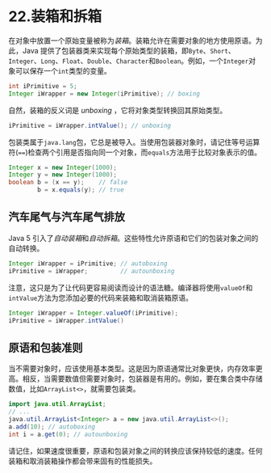 # 22.装箱和拆箱

在对象中放置一个原始变量被称为*装箱*。装箱允许在需要对象的地方使用原语。为此，Java 提供了包装器类来实现每个原始类型的装箱，即`Byte`、`Short`、`Integer`、`Long`、`Float`、`Double`、`Character`和`Boolean`。例如，一个`Integer`对象可以保存一个`int`类型的变量。

```java
int iPrimitive = 5;
Integer iWrapper = new Integer(iPrimitive); // boxing

```

自然，装箱的反义词是 *unboxing* ，它将对象类型转换回其原始类型。

```java
iPrimitive = iWrapper.intValue(); // unboxing

```

包装类属于`java.lang`包，它总是被导入。当使用包装器对象时，请记住等号运算符(`==`)检查两个引用是否指向同一个对象，而`equals`方法用于比较对象表示的值。

```java
Integer x = new Integer(1000);
Integer y = new Integer(1000);
boolean b = (x == y);    // false
        b = x.equals(y); // true

```

## 汽车尾气与汽车尾气排放

Java 5 引入了*自动装箱*和*自动拆箱*。这些特性允许原语和它们的包装对象之间的自动转换。

```java
Integer iWrapper = iPrimitive; // autoboxing
iPrimitive = iWrapper;         // autounboxing

```

注意，这只是为了让代码更容易阅读而设计的语法糖。编译器将使用`valueOf`和`intValue`方法为您添加必要的代码来装箱和取消装箱原语。

```java
Integer iWrapper = Integer.valueOf(iPrimitive);
iPrimitive = iWrapper.intValue()

```

## 原语和包装准则

当不需要对象时，应该使用基本类型。这是因为原语通常比对象更快，内存效率更高。相反，当需要数值但需要对象时，包装器是有用的。例如，要在集合类中存储数值，比如`ArrayList<>`，就需要包装类。

```java
import java.util.ArrayList;
// ...
java.util.ArrayList<Integer> a = new java.util.ArrayList<>();
a.add(10); // autoboxing
int i = a.get(0); // autounboxing

```

请记住，如果速度很重要，原语和包装对象之间的转换应该保持较低的速度。任何装箱和取消装箱操作都会带来固有的性能损失。